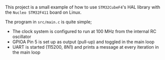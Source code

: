 
This project is a small example of how to use `STM32CubeF4`'s HAL library with the `Nucleo STM32F411` board on Linux. 

The program in `src/main.c` is quite simple;

 - The clock system is configured to run at 100 MHz from the internal RC oscillator 
 - GPIOA Pin 5 is set up as output (pull-up) and toggled in the main loop
 - UART is started (115200, 8N1) and prints a message at every iteration in the main loop
 
